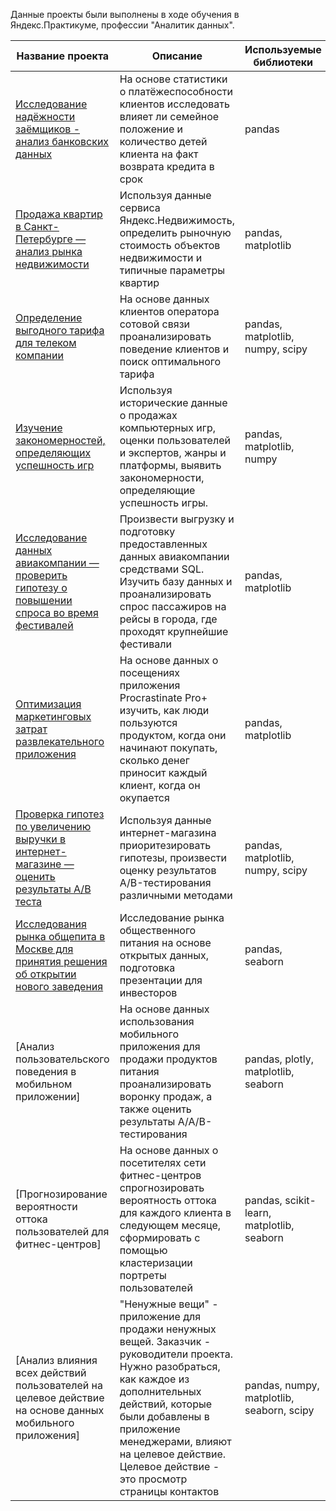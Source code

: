 Данные проекты были выполнены в ходе обучения в Яндекс.Практикуме, профессии "Аналитик данных".


| Название проекта | Описание | Используемые библиотеки | Название папки |
|---------- | ----------- | ------------ | ------------ |
| [Исследование надёжности заёмщиков - анализ банковских данных](https://github.com/Atokareva/Yandex-praktikum-projects/blob/main/Bank_data/Bank_data.ipynb) | На основе статистики о платёжеспособности клиентов исследовать влияет ли семейное положение и количество детей клиента на факт возврата кредита в срок | pandas | Bank_data |
| [Продажа квартир в Санкт-Петербурге — анализ рынка недвижимости](https://github.com/Atokareva/Yandex-praktikum-projects/blob/main/Apartments_data/Apartments_data.ipynb) | Используя данные сервиса Яндекс.Недвижимость, определить рыночную стоимость объектов недвижимости и типичные параметры квартир | pandas, matplotlib | Apartments_data |
| [Определение выгодного тарифа для телеком компании](https://github.com/Atokareva/Yandex-praktikum-projects/blob/main/Telecom/Telecom.ipynb) | На основе данных клиентов оператора сотовой связи проанализировать поведение клиентов и поиск оптимального тарифа | pandas, matplotlib, numpy, scipy | Telecom |
| [Изучение закономерностей, определяющих успешность игр](https://github.com/Atokareva/Yandex-praktikum-projects/blob/main/Game_data/Game_data.ipynb) | Используя исторические данные о продажах компьютерных игр, оценки пользователей и экспертов, жанры и платформы, выявить закономерности, определяющие успешность игры. |pandas, matplotlib, numpy | Game_data |
| [Исследование данных авиакомпании — проверить гипотезу о повышении спроса во время фестивалей](https://github.com/Atokareva/Yandex-praktikum-projects/blob/main/Airline_data/Airline_data.ipynb) | Произвести выгрузку и подготовку предоставленных данных авиакомпании средствами SQL.  Изучить базу данных и проанализировать спрос пассажиров на рейсы в города, где проходят крупнейшие фестивали | pandas, matplotlib | Airline_data |
| [Оптимизация маркетинговых затрат развлекательного приложения](https://github.com/Atokareva/Yandex-praktikum-projects/blob/main/Entertainment_app/Entertainment_app.ipynb) | На основе данных о посещениях приложения Procrastinate Pro+ изучить, как люди пользуются продуктом, когда они начинают покупать, сколько денег приносит каждый клиент, когда он окупается | pandas, matplotlib | Entertainment_app |
| [Проверка гипотез по увеличению выручки в интернет-магазине — оценить результаты A/B теста](https://github.com/Atokareva/Yandex-praktikum-projects/blob/main/Online_store/Online_store.ipynb) | Используя данные интернет-магазина приоритезировать гипотезы, произвести оценку результатов A/B-тестирования различными методами | pandas, matplotlib, numpy, scipy | Online_store|
| [Исследования рынка общепита в Москве для принятия решения об открытии нового заведения](https://github.com/Atokareva/Yandex-praktikum-projects/blob/main/Catering_market/Catering_market.ipynb) | Исследование рынка общественного питания на основе открытых данных, подготовка презентации для инвесторов | pandas, seaborn | Catering_market |
| [Анализ пользовательского поведения в мобильном приложении] | На основе данных использования мобильного приложения для продажи продуктов питания проанализировать воронку продаж, а также оценить результаты A/A/B-тестирования  | pandas, plotly, matplotlib, seaborn | Products_app |
| [Прогнозирование вероятности оттока пользователей для фитнес-центров] | На основе данных о посетителях сети фитнес-центров спрогнозировать вероятность оттока для каждого клиента в следующем месяце, сформировать с помощью кластеризации портреты пользователей | pandas, scikit-learn, matplotlib, seaborn | Fitness_chainи |
| [Анализ влияния всех действий пользователей на целевое действие на основе данных мобильного приложения] | "Ненужные вещи" - приложение для продажи ненужных вещей. Заказчик - руководители проекта. Нужно разобраться, как каждое из дополнительных действий, которые были добавлены в приложение менеджерами, влияют на целевое действие. Целевое действие - это просмотр страницы контактов | pandas, numpy, matplotlib, seaborn, scipy | Unnecessary_things_app |

